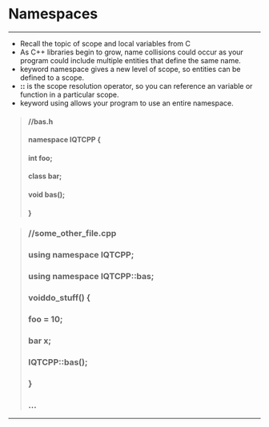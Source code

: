 # Namespaces

---

* Recall the topic of scope and local variables from C
* As C++ libraries begin to grow, name collisions could occur as your program could include multiple entities that define the same name.
* keyword namespace gives a new level of scope, so entities can be defined to a scope.
* **::** is the scope resolution operator, so you can reference an variable or function in a particular scope.
* keyword using allows your program to use an entire namespace.

> #### //bas.h
>
> #### namespace IQTCPP {
>
> #### int foo;
>
> #### class bar;
>
> #### void bas\(\);
>
> #### }

### 

> ### //some\_other\_file.cpp
>
> ### using namespace IQTCPP;
>
> ### using namespace IQTCPP::bas;
>
> ### 
>
> ### voiddo\_stuff\(\) {
>
> ### foo = 10;
>
> ### bar x;
>
> ### IQTCPP::bas\(\);
>
> ### }
>
> ### …

---

